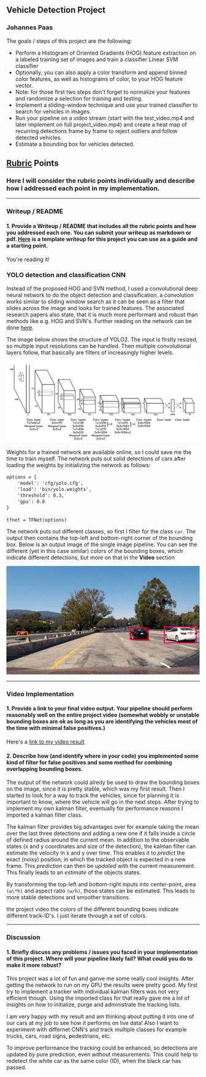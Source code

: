
## Vehicle Detection Project
### Johannes Paas

The goals / steps of this project are the following:

* Perform a Histogram of Oriented Gradients (HOG) feature extraction on a labeled training set of images and train a classifier Linear SVM classifier
* Optionally, you can also apply a color transform and append binned color features, as well as histograms of color, to your HOG feature vector. 
* Note: for those first two steps don't forget to normalize your features and randomize a selection for training and testing.
* Implement a sliding-window technique and use your trained classifier to search for vehicles in images.
* Run your pipeline on a video stream (start with the test_video.mp4 and later implement on full project_video.mp4) and create a heat map of recurring detections frame by frame to reject outliers and follow detected vehicles.
* Estimate a bounding box for vehicles detected.

[//]: # (Image References)
[image1]: ./output_images/YOLO2.JPG
[image2]: ./output_images/single_image.JPG

[video1]: ./output_videos/project_video.mp4

## [Rubric](https://review.udacity.com/#!/rubrics/513/view) Points

### Here I will consider the rubric points individually and describe how I addressed each point in my implementation.  

---
### Writeup / README

#### 1. Provide a Writeup / README that includes all the rubric points and how you addressed each one.  You can submit your writeup as markdown or pdf.  [Here](https://github.com/udacity/CarND-Vehicle-Detection/blob/master/writeup_template.md) is a template writeup for this project you can use as a guide and a starting point.  

You're reading it!

### YOLO detection and classification CNN

Instead of the proposed HOG and SVN method, I used a convolutional deep neural network to do the object detection and classification. a convolution works similar to sliding window search as it can be seen as a filter that slides across the image and looks for trained features. The associated research papers also state, that it is much more performant and robust than methods like e.g. HOG and SVN's. Further reading on the network can be done [here](https://arxiv.org/pdf/1506.02640.pdf).

The image below shows the structure of YOLO2. The input is firstly resized, so multiple input resolutions can be handled. Then multiple convolutional layers follow, that basically are filters of increasingly higher levels.

![alt_text][image1]

Weights for a trained network are available online, so I could save me the time to train myself. The network puts out solid detections of cars after loading the weights by initializing the network as follows:

```
options = {
    'model': 'cfg/yolo.cfg',
    'load': 'bin/yolo.weights',
    'threshold': 0.3,
    'gpu': 0.8
}

tfnet = TFNet(options)
```

The network puts out different classes, so first I filter for the class `car`. The output then contains the top-left and bottom-right corner of the bounding box. Below is an output image of the single image pipeline. You can see the different (yet in this case similar) colors of the bounding boxes, which indicate different detections, but more on that in the **Video** section

![alt_text][image2]

---

### Video Implementation

#### 1. Provide a link to your final video output.  Your pipeline should perform reasonably well on the entire project video (somewhat wobbly or unstable bounding boxes are ok as long as you are identifying the vehicles most of the time with minimal false positives.)

Here's a [link to my video result](./output_videos/project_video.mp4)


#### 2. Describe how (and identify where in your code) you implemented some kind of filter for false positives and some method for combining overlapping bounding boxes.

The output of the network could alredy be used to draw the bounding boxes on the image, since it is pretty stable, which was my first result. Then I started to look for a way to track the vehicles, since for planning it is important to know, where the vehicle will go in the next steps. After trying to implement my own kalman filter, eventually for performance reasons I imported a kalman filter class.

The kalman filter provides big advantages over for example taking the mean over the last three detections and adding a new one if it falls inside a circle of defined radius around the current mean. In addition to the observable states (x and y coordinates and size of the detection), the kalman filter can estimate the velocity in x and y over time. This enables it to *predict* the exact (noisy) position, in which the tracked object is expected in a new frame. This *prediction* can then be *updated* with the current measurement. This finally leads to an *estimate* of the objects states.

By transforming the top-left and bottom-right inputs into center-point, area `(w\*h)` and aspect ratio `(w/h)`, those states can be estimated. This leads to more stable detections and smoother transitions. 

the project video the colors of the different bounding boxes indicate different track-ID's. I just iterate through a set of colors.



---

### Discussion

#### 1. Briefly discuss any problems / issues you faced in your implementation of this project.  Where will your pipeline likely fail?  What could you do to make it more robust?

This project was a lot of fun and ganve me some really cool insights. After getting the network to run on my GPU the results were pretty good. My first try to implement a tracker with individual kalman filters was not very efficient though. Using the imported class for that really gave me a lot of insights on how to initialize, purge and administrate the tracking lists.

I am very happy with my result and am thinking about putting it into one of our cars at my job to see how it performs on live data! Also I want to experiment with differnet CNN's and track multiple classes for example trucks, cars, road signs, pedestrians, etc.

To improve performance the tracking could be enhanced, so detections are updated by pure prediction, even without measurements. This could help to redetect the white car as the same color (ID), when the black car has passed.


